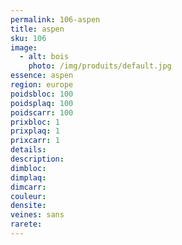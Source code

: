 ```yaml
---
permalink: 106-aspen
title: aspen
sku: 106
image: 
  - alt: bois
    photo: /img/produits/default.jpg
essence: aspen
region: europe
poidsbloc: 100
poidsplaq: 100
poidscarr: 100
prixbloc: 1
prixplaq: 1
prixcarr: 1
details: 
description: 
dimbloc: 
dimplaq: 
dimcarr: 
couleur: 
densite: 
veines: sans
rarete: 
---
```

